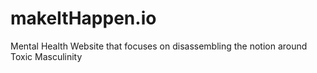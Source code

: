 # makeItHappen.io
Mental Health Website that focuses on disassembling the notion around Toxic Masculinity

